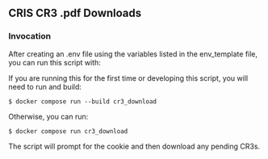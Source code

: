 ## CRIS CR3 .pdf Downloads

### Invocation

After creating an .env file using the variables listed in the env_template file, you can run this script with:

If you are running this for the first time or developing this script, you will need to run and build:
```
$ docker compose run --build cr3_download
```

Otherwise, you can run:
```
$ docker compose run cr3_download
```

The script will prompt for the cookie and then download any pending CR3s.